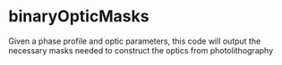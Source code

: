 # binaryOpticMasks
Given a phase profile and optic parameters, this code will output the necessary masks needed to construct the optics from photolithography
